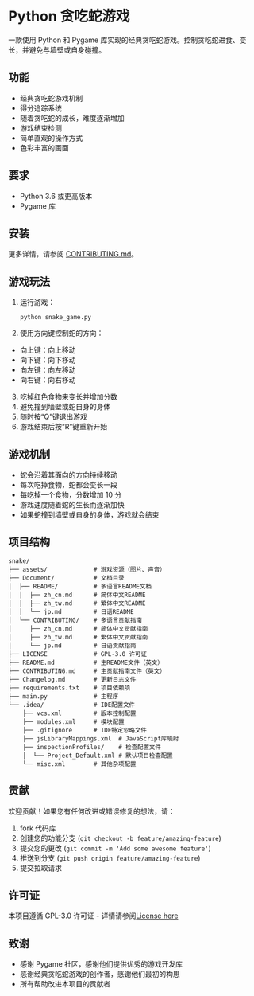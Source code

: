 # Python 贪吃蛇游戏

一款使用 Python 和 Pygame 库实现的经典贪吃蛇游戏。控制贪吃蛇进食、变长，并避免与墙壁或自身碰撞。

## 功能

- 经典贪吃蛇游戏机制
- 得分追踪系统
- 随着贪吃蛇的成长，难度逐渐增加
- 游戏结束检测
- 简单直观的操作方式
- 色彩丰富的画面

## 要求

- Python 3.6 或更高版本
- Pygame 库

## 安装

更多详情，请参阅 [CONTRIBUTING.md](../CONTRIBUTING/zh_cn.md)。

## 游戏玩法

1. 运行游戏：
   ```
   python snake_game.py
   ```

2. 使用方向键控制蛇的方向：
  - 向上键：向上移动
  - 向下键：向下移动
  - 向左键：向左移动
  - 向右键：向右移动

3. 吃掉红色食物来变长并增加分数
4. 避免撞到墙壁或蛇自身的身体
5. 随时按“Q”键退出游戏
6. 游戏结束后按“R”键重新开始

## 游戏机制

- 蛇会沿着其面向的方向持续移动
- 每次吃掉食物，蛇都会变长一段
- 每吃掉一个食物，分数增加 10 分
- 游戏速度随着蛇的生长而逐渐加快
- 如果蛇撞到墙壁或自身的身体，游戏就会结束

## 项目结构

```
snake/
├── assets/             # 游戏资源（图片、声音）
├── Document/           # 文档目录
│  ├── README/          # 多语言README文档
│  │  ├── zh_cn.md      # 简体中文README
│  │  ├── zh_tw.md      # 繁体中文README
│  │  └── jp.md         # 日语README
│  └── CONTRIBUTING/    # 多语言贡献指南
│     ├── zh_cn.md      # 简体中文贡献指南
│     ├── zh_tw.md      # 繁体中文贡献指南
│     └── jp.md         # 日语贡献指南
├── LICENSE             # GPL-3.0 许可证
├── README.md           # 主README文件（英文）
├── CONTRIBUTING.md     # 主贡献指南文件（英文）
├── Changelog.md        # 更新日志文件
├── requirements.txt    # 项目依赖项
├── main.py             # 主程序
└── .idea/              # IDE配置文件
    ├── vcs.xml         # 版本控制配置
    ├── modules.xml     # 模块配置
    ├── .gitignore      # IDE特定忽略文件
    ├── jsLibraryMappings.xml  # JavaScript库映射
    ├── inspectionProfiles/    # 检查配置文件
    │  └── Project_Default.xml # 默认项目检查配置
    └── misc.xml        # 其他杂项配置
```

## 贡献

欢迎贡献！如果您有任何改进或错误修复的想法，请：

1. fork 代码库
2. 创建您的功能分支 (`git checkout -b feature/amazing-feature`)
3. 提交您的更改 (`git commit -m 'Add some awesome feature'`)
4. 推送到分支 (`git push origin feature/amazing-feature`)
5. 提交拉取请求

## 许可证

本项目遵循 GPL-3.0 许可证 - 详情请参阅[License here](../../LICENSE)

## 致谢

- 感谢 Pygame 社区，感谢他们提供优秀的游戏开发库
- 感谢经典贪吃蛇游戏的创作者，感谢他们最初的构思
- 所有帮助改进本项目的贡献者